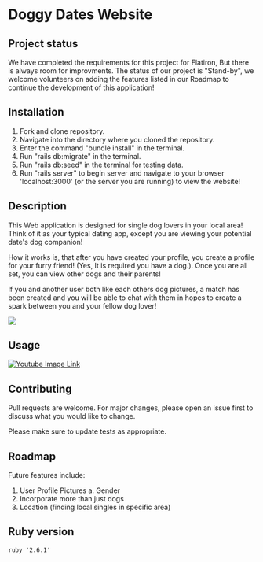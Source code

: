 # Doggy Dates Website
    
## Project status
  We have completed the requirements for this project for Flatiron, But there is always room for improvments. The status of our project is "Stand-by", we welcome volunteers on adding the features listed in our Roadmap to continue the development of this application!

## Installation
  1. Fork and clone repository.
  2. Navigate into the directory where you cloned the repository.
  3. Enter the command "bundle install" in the terminal.
  4. Run "rails db:migrate" in the terminal.
  5. Run "rails db:seed" in the terminal for testing data.
  6. Run "rails server" to begin server and navigate to your browser 'localhost:3000' (or the server you are running) to view the website!  

## Description 
  This Web application is designed for single dog lovers in your local area! Think of it as your typical dating app, except you are viewing your potential date's dog companion! 

  How it works is, that after you have created your profile, you create a profile for your furry friend! (Yes, It is required you have a dog.). Once you are all set, you can view other dogs and their parents!

  If you and another user both like each others dog pictures, a match has been created and you will be able to chat with them in hopes to create a spark between you and your fellow dog lover!

![](https://media.giphy.com/media/L0NBGdEtE8tUP6MVwH/giphy.gif)

## Usage
[![Youtube Image Link](https://img.youtube.com/vi/egtJ2lOPFkM/hqdefault.jpg)](https://youtu.be/egtJ2lOPFkM)

## Contributing
  Pull requests are welcome. For major changes, please open an issue first to discuss what you would like to change.
  
  Please make sure to update tests as appropriate.

## Roadmap
  Future features include:
   1. User Profile Pictures 
      a. Gender
   2. Incorporate more than just dogs 
   3. Location (finding local singles in specific area)


## Ruby version

  ``` 
  ruby '2.6.1'
  ```
